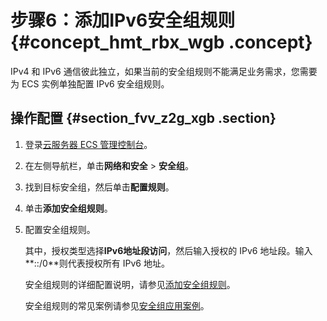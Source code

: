 # 步骤6：添加IPv6安全组规则 {#concept_hmt_rbx_wgb .concept}

IPv4 和 IPv6 通信彼此独立，如果当前的安全组规则不能满足业务需求，您需要为 ECS 实例单独配置 IPv6 安全组规则。

## 操作配置 {#section_fvv_z2g_xgb .section}

1.  登录[云服务器 ECS 管理控制台](https://ecs.console.aliyun.com/#/home)。
2.  在左侧导航栏，单击**网络和安全** \> **安全组**。
3.  找到目标安全组，然后单击**配置规则**。
4.  单击**添加安全组规则**。
5.  配置安全组规则。

    其中，授权类型选择**IPv6地址段访问**，然后输入授权的 IPv6 地址段。输入**::/0**则代表授权所有 IPv6 地址。

    安全组规则的详细配置说明，请参见[添加安全组规则](../../../../../cn.zh-CN/安全/安全组/添加安全组规则.md#)。

    安全组规则的常见案例请参见[安全组应用案例](../../../../../cn.zh-CN/安全/安全组/安全组应用案例.md#)。


